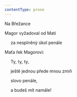 ```yaml
---
contentType: prose
---
```


<section>

Na Břežance

Magor vyžadoval od Mati

     za nesplněný úkol penále

Maťa řek Magorovi:

     Ty, ty, ty,

     ještě jednou přede mnou zmiň

     slovo penále,

     a budeš mít namále!

</section>
